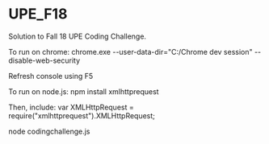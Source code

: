 # UPE_F18
Solution to Fall 18 UPE Coding Challenge.

To run on chrome: chrome.exe --user-data-dir="C:/Chrome dev session" --disable-web-security

Refresh console using F5



To run on node.js: npm install xmlhttprequest

Then, include: 
var XMLHttpRequest = require("xmlhttprequest").XMLHttpRequest;

node codingchallenge.js

